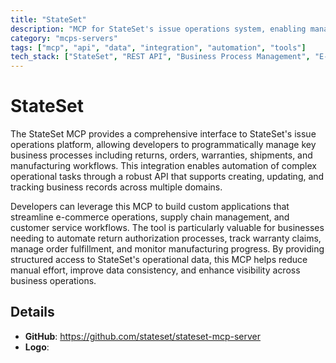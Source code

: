 ```yaml
---
title: "StateSet"
description: "MCP for StateSet's issue operations system, enabling management of returns, orders, warranties, shipments, and manufacturing processes."
category: "mcps-servers"
tags: ["mcp", "api", "data", "integration", "automation", "tools"]
tech_stack: ["StateSet", "REST API", "Business Process Management", "E-commerce", "Supply Chain"]
---
```


# StateSet

The StateSet MCP provides a comprehensive interface to StateSet's issue operations platform, allowing developers to programmatically manage key business processes including returns, orders, warranties, shipments, and manufacturing workflows. This integration enables automation of complex operational tasks through a robust API that supports creating, updating, and tracking business records across multiple domains.

Developers can leverage this MCP to build custom applications that streamline e-commerce operations, supply chain management, and customer service workflows. The tool is particularly valuable for businesses needing to automate return authorization processes, track warranty claims, manage order fulfillment, and monitor manufacturing progress. By providing structured access to StateSet's operational data, this MCP helps reduce manual effort, improve data consistency, and enhance visibility across business operations.

## Details

- **GitHub**: https://github.com/stateset/stateset-mcp-server
- **Logo**: 
